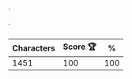 `<dl class="h-[300px] bg-[#1f2937] px-[120px] py-[22px]">

  <dt class="size-full relative">
    <dl class="relative">
      <p class="absolute left-[76px] size-6 rounded-full bg-[#7e22ce]"></p>
      <p class="absolute top-8 left-10 size-12 rounded-full bg-[#a855f7]"></p>
      <p class="absolute top-[88px] left-14 w-12 h-4 bg-[#e5e7eb] rounded-xl"></p>
      <p class="absolute top-[102px] left-16 w-8 h-[30px] bg-[#e5e7eb]"></p>
      <p class="absolute top-[107px] w-0 h-0 border-l-[80px] border-l-[#0000] border-b-[125px] border-b-[#e5e7eb] border-r-[80px] border-r-[#0000]"></p>
      <p class="absolute top-[232px] w-full h-[24px] bg-[#e5e7eb] rounded-b-xl"></p>
    </dl>
    <dl class="relative w-4 top-[113px] left-[68px] flex flex-col">
      <p class="w-2 h-px bg-[#6b7280]"></p>
      <p class="mt-[9px] w-2 h-px bg-[#6b7280]"></p>
      <p class="mt-[9px] w-2 h-px bg-[#6b7280]"></p>
      <p class="mt-[8px] w-4 h-px bg-[#6b7280]"></p>
      <p class="mt-[9px] w-2 h-px bg-[#6b7280]"></p>
      <p class="mt-[9px] w-2 h-px bg-[#6b7280]"></p>
      <p class="mt-[9px] w-2 h-px bg-[#6b7280]"></p>
      <p class="mt-[9px] w-4 h-px bg-[#6b7280]"></p>
      <p class="mt-[9px] w-2 h-px bg-[#6b7280]"></p>
      <p class="mt-[8px] w-2 h-px bg-[#6b7280]"></p>
      <p class="mt-[9px] w-2 h-px bg-[#6b7280]"></p>
      <p class="mt-[9px] w-4 h-px bg-[#6b7280]"></p>
      <p class="mt-[9px] w-2 h-px bg-[#6b7280]"></p>
    </dl>
  </dt>
</dl>`

| Characters | Score 🏆 | %   |
| ---------- | -------- | --- |
| 1451       | 100      | 100 |
